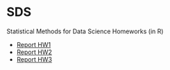 # SDS
Statistical Methods for Data Science Homeworks (in R)

- [Report HW1](https://htmlpreview.github.io/?https://github.com/bergio13/SDS/blob/b0f58239a327cac75868d18a49af029115b29b6c/HW1_report.html)
- [Report HW2](https://htmlpreview.github.io/?https://github.com/bergio13/SDS/blob/ed9ff839dba40157db09a21138af0d94f431d6d2/HW2_report.html)
- [Report HW3](https://htmlpreview.github.io/?https://github.com/bergio13/SDS/blob/769d255f73a311a96119bbfb9548f61416476a9e/HW3_report.html)
